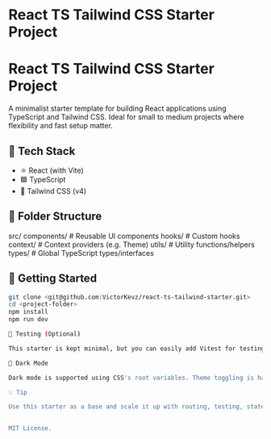 # React TS Tailwind CSS Starter Project

# React TS Tailwind CSS Starter Project

A minimalist starter template for building React applications using TypeScript and Tailwind CSS. Ideal for small to medium projects where flexibility and fast setup matter.

## 🔧 Tech Stack

- ⚛️ React (with Vite)
- 🟦 TypeScript
- 🎨 Tailwind CSS (v4)

## 📁 Folder Structure

src/
components/   # Reusable UI components
hooks/        # Custom hooks
context/      # Context providers (e.g. Theme)
utils/        # Utility functions/helpers
types/        # Global TypeScript types/interfaces

## 🚀 Getting Started

```bash
git clone <git@github.com:VictorKevz/react-ts-tailwind-starter.git>
cd <project-folder>
npm install
npm run dev

🧪 Testing (Optional)

This starter is kept minimal, but you can easily add Vitest for testing.

🌙 Dark Mode

Dark mode is supported using CSS's root variables. Theme toggling is handled via context.

💡 Tip

Use this starter as a base and scale it up with routing, testing, state management, or backend integration as needed.


MIT License.
